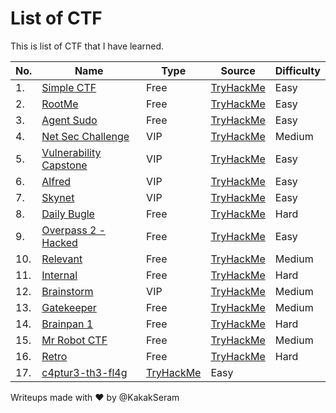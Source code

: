# List of CTF

This is list of CTF that I have learned.

|No.|Name|Type|Source|Difficulty|
|---|----|----|------|----------|
|1.|[Simple CTF](./SimpleCTF/README.md)|Free|[TryHackMe](https://tryhackme.com/room/easyctf)|Easy|
|2.|[RootMe](./RootMe/README.md)|Free|[TryHackMe](https://tryhackme.com/room/rrootme)|Easy|
|3.|[Agent Sudo](./AgentSudo/README.md)|Free|[TryHackMe](https://tryhackme.com/room/agentsudoctf)|Easy|
|4.|[Net Sec Challenge](./NetSecChallenge/README.md)|VIP|[TryHackMe](https://tryhackme.com/r/room/netsecchallenge)|Medium|
|5.|[Vulnerability Capstone](./VulnerabilityCapstone/README.md)|VIP|[TryHackMe](https://tryhackme.com/r/room/vulnerabilitycapstone)|Easy|
|6.|[Alfred](./Alfred/README.md)|VIP|[TryHackMe](https://tryhackme.com/r/room/alfred)|Easy|
|7.|[Skynet](./Skynet/README.md)|VIP|[TryHackMe](https://tryhackme.com/r/room/skynet)|Easy|
|8.|[Daily Bugle](./DailyBugle/README.md)|Free|[TryHackMe](https://tryhackme.com/r/room/dailybugle)|Hard|
|9.|[Overpass 2 - Hacked](./Overpass2-Hacked/README.md)|Free|[TryHackMe](https://tryhackme.com/r/room/overpass2hacked)|Easy|
|10.|[Relevant](./Relevant/README.md)|Free|[TryHackMe](https://tryhackme.com/r/room/relevant)|Medium|
|11.|[Internal](./Internal/README.md)|Free|[TryHackMe](https://tryhackme.com/r/room/internal)|Hard|
|12.|[Brainstorm](./Brainstorm/README.md)|VIP|[TryHackMe](https://tryhackme.com/r/room/brainstorm)|Medium|
|13.|[Gatekeeper](./Gatekeeper/README.md)|Free|[TryHackMe](https://tryhackme.com/r/room/gatekeeper)|Medium|
|14.|[Brainpan 1](./Brainpan1/README.md)|Free|[TryHackMe](https://tryhackme.com/r/room/brainpan)|Hard|
|15.|[Mr Robot CTF](./MrRobotCTF/README.md)|Free|[TryHackMe](https://tryhackme.com/r/room/mrrobot)|Medium|
|16.|[Retro](./Retro/README.md)|Free|[TryHackMe](https://tryhackme.com/r/room/retro)|Hard|
|17.|[c4ptur3-th3-fl4g](./c4ptur3th3fl4g/README.md)|[TryHackMe](https://tryhackme.com/r/room/c4ptur3th3fl4g)|Easy|

Writeups made with :heart: by @KakakSeram
